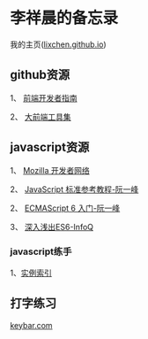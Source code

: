 # 李祥晨的备忘录 

我的主页([lixchen.github.io](https://lixchen.github.io/))

## github资源

1、 [前端开发者指南](https://github.com/xitu/front-end-handbook-2017)

2、 [大前端工具集](https://github.com/nieweidong/fetool)

## javascript资源

1、 [Mozilla 开发者网络](https://developer.mozilla.org/zh-CN/)

2、 [JavaScript 标准参考教程-阮一峰](http://javascript.ruanyifeng.com/)

2、 [ECMAScript 6 入门-阮一峰](http://es6.ruanyifeng.com/)

3、 [深入浅出ES6-InfoQ](http://www.infoq.com/cn/ES6-In-Depth/articles/)

### javascript练手

1、[实例索引](http://www.fgm.cc/learn/)

## 打字练习

[keybar.com](http://www.keybr.com/practice)
